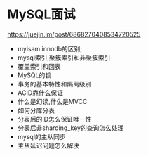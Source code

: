 # MySQL面试

https://juejin.im/post/6868270408534720525

* myisam innodb的区别;
* mysql索引,聚簇索引和非聚簇索引
* 覆盖索引和回表
* MySQL的锁
* 事务的基本特性和隔离级别
* ACID靠什么保证
* 什么是幻读,什么是MVCC
* 如何分库分表
* 分表后的ID怎么保证唯一性
* 分表后非sharding_key的查询怎么处理
* mysql的主从同步
* 主从延迟问题怎么解决